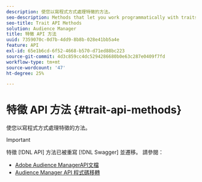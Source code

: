 ```yaml
---
description: 使您以寫程式方式處理特徵的方法。
seo-description: Methods that let you work programmatically with traits.
seo-title: Trait API Methods
solution: Audience Manager
title: 特徵 API 方法
uuid: 7359070c-0d7b-4dd9-8b8b-028e41bb5a4e
feature: API
exl-id: 65e1b6cd-6f52-4668-b570-d71ed88bc223
source-git-commit: 4d3c859cc4dc5294286680b0e63c287e0409f7fd
workflow-type: tm+mt
source-wordcount: '47'
ht-degree: 25%

---
```


# 特徵 API 方法 {#trait-api-methods}

使您以寫程式方式處理特徵的方法。

>[!IMPORTANT]
>
>特徵 [!DNL API] 方法已被重寫 [!DNL Swagger] 並遷移。 請參閱：
>
>* [Adobe Audience ManagerAPI文檔](https://bank.demdex.com/portal/swagger/index.html)
>* [Audience Manager API 程式碼移轉](../../api/api-swagger-migration.md)

